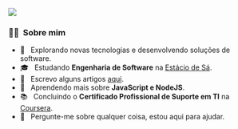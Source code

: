 ![](https://komarev.com/ghpvc/?username=vdonoladev&color=006bed)

<h3> 👨🏻 &nbsp;Sobre mim </h3>

- 🤔 &nbsp; Explorando novas tecnologias e desenvolvendo soluções de software.
- 🎓 &nbsp; Estudando **Engenharia de Software** na <a href="https://estacio.br/">Estácio de Sá</a>.
- 📝 &nbsp; Escrevo alguns artigos <a href="https://medium.com/@vdonoladev">aqui</a>.
- 🌱 &nbsp; Aprendendo mais sobre **JavaScript e NodeJS**.
- 📚 &nbsp; Concluindo o **Certificado Profissional de Suporte em TI** na <a href="https://www.coursera.org/">Coursera</a>.
- 💬 &nbsp; Pergunte-me sobre qualquer coisa, estou aqui para ajudar.
<!-- - 💼 &nbsp; Trabalhando como **ÁREA EM QUE VOCÊ TRABALHA** na <a href="LINK DA EMPRESA">EMPRESA</a>. -->

<!--

<h3> 🚀 &nbsp;Minhas Skills </h3>

**Linguagens de Programação**

![HTML](https://img.shields.io/badge/HTML5-E34F26?style=for-the-badge&logo=html5&logoColor=white)
![CSS](https://img.shields.io/badge/CSS3-1572B6?style=for-the-badge&logo=css3&logoColor=white)
![JavaScript](https://img.shields.io/badge/JavaScript-323330?style=for-the-badge&logo=javascript&logoColor=F7DF1E)
![JSON](https://img.shields.io/badge/json-5E5C5C?style=for-the-badge&logo=json&logoColor=white)
![PHP](https://img.shields.io/badge/PHP-777BB4?style=for-the-badge&logo=php&logoColor=white)
![Python](https://img.shields.io/badge/Python-FFD43B?style=for-the-badge&logo=python&logoColor=blue)
![TypeScript](https://img.shields.io/badge/TypeScript-007ACC?style=for-the-badge&logo=typescript&logoColor=white)

**Blog**

![Hashnode](https://img.shields.io/badge/Hashnode-2962FF?style=for-the-badge&logo=hashnode&logoColor=white)

**Nuvem**

![Cloudflare](https://img.shields.io/badge/Cloudflare-F38020?style=for-the-badge&logo=Cloudflare&logoColor=white)
![Heroku](https://img.shields.io/badge/Heroku-430098?style=for-the-badge&logo=heroku&logoColor=white)
![Linode](https://img.shields.io/badge/Linode-00A95C?style=for-the-badge&logo=Linode&logoColor=white)
![Netlify](https://img.shields.io/badge/Netlify-00C7B7?style=for-the-badge&logo=netlify&logoColor=white)
![Vercel](https://img.shields.io/badge/Vercel-000000?style=for-the-badge&logo=vercel&logoColor=white)

**Banco de Dados**

![MongoDB](https://img.shields.io/badge/MongoDB-4EA94B?style=for-the-badge&logo=mongodb&logoColor=white)
![MySQL](https://img.shields.io/badge/MySQL-005C84?style=for-the-badge&logo=mysql&logoColor=white)
![SQLite](https://img.shields.io/badge/SQLite-07405E?style=for-the-badge&logo=sqlite&logoColor=white)

**Design**

![Canva](https://img.shields.io/badge/Canva-%2300C4CC.svg?&style=for-the-badge&logo=Canva&logoColor=white)
![Figma](https://img.shields.io/badge/Figma-F24E1E?style=for-the-badge&logo=figma&logoColor=white)

**Frameworks e Bibliotecas**

![Bootstrap](https://img.shields.io/badge/Bootstrap-563D7C?style=for-the-badge&logo=bootstrap&logoColor=white)
![Docker](https://img.shields.io/badge/Docker-2CA5E0?style=for-the-badge&logo=docker&logoColor=white)
![Django](https://img.shields.io/badge/Django-092E20?style=for-the-badge&logo=django&logoColor=green)
![Gatsby](https://img.shields.io/badge/Gatsby-663399?style=for-the-badge&logo=gatsby&logoColor=white)
![Hoppscotch](https://img.shields.io/badge/Hoppscotch-31C48D?style=for-the-badge&logo=hoppscotch&logoColor=white)
![Imsomnia](https://img.shields.io/badge/Insomnia-5849be?style=for-the-badge&logo=Insomnia&logoColor=white)
![Markdown](https://img.shields.io/badge/Markdown-000000?style=for-the-badge&logo=markdown&logoColor=white)
![NextJS](https://img.shields.io/badge/next.js-000000?style=for-the-badge&logo=nextdotjs&logoColor=white)
![NodeJS](https://img.shields.io/badge/Node.js-339933?style=for-the-badge&logo=nodedotjs&logoColor=white)
![NPM](https://img.shields.io/badge/npm-CB3837?style=for-the-badge&logo=npm&logoColor=white)
![Postman](https://img.shields.io/badge/Postman-FF6C37?style=for-the-badge&logo=Postman&logoColor=white)
![Pypi](https://img.shields.io/badge/pypi-3775A9?style=for-the-badge&logo=pypi&logoColor=white)
![React](https://img.shields.io/badge/React-20232A?style=for-the-badge&logo=react&logoColor=61DAFB)
![SAAS](https://img.shields.io/badge/Sass-CC6699?style=for-the-badge&logo=sass&logoColor=white)
![Shell Script](https://img.shields.io/badge/Shell_Script-121011?style=for-the-badge&logo=gnu-bash&logoColor=white)
![Styled Components](https://img.shields.io/badge/styled--components-DB7093?style=for-the-badge&logo=styled-components&logoColor=white)
![Tailwind CSS](https://img.shields.io/badge/Tailwind_CSS-38B2AC?style=for-the-badge&logo=tailwind-css&logoColor=white)
![XAMPP](https://img.shields.io/badge/Xampp-F37623?style=for-the-badge&logo=xampp&logoColor=white)
![Yarn](https://img.shields.io/badge/Yarn-2C8EBB?style=for-the-badge&logo=yarn&logoColor=white)

**IDE**

![Sublime Text](https://img.shields.io/badge/sublime_text-%23575757.svg?&style=for-the-badge&logo=sublime-text&logoColor=important)
![Visual Studio Code](https://img.shields.io/badge/Visual_Studio_Code-0078D4?style=for-the-badge&logo=visual%20studio%20code&logoColor=white)

**Linters**

![ESLint](https://img.shields.io/badge/eslint-3A33D1?style=for-the-badge&logo=eslint&logoColor=white)
![Prettier](https://img.shields.io/badge/prettier-1A2C34?style=for-the-badge&logo=prettier&logoColor=F7BA3E)

**Office**

![Microsoft Excel](https://img.shields.io/badge/Microsoft_Excel-217346?style=for-the-badge&logo=microsoft-excel&logoColor=white)
![Microsoft Office](https://img.shields.io/badge/Microsoft_Office-D83B01?style=for-the-badge&logo=microsoft-office&logoColor=white)
![Microsoft PowerPoint](https://img.shields.io/badge/Microsoft_PowerPoint-B7472A?style=for-the-badge&logo=microsoft-powerpoint&logoColor=white)
![Microsoft Word](https://img.shields.io/badge/Microsoft_Word-2B579A?style=for-the-badge&logo=microsoft-word&logoColor=white)
![Notion](https://img.shields.io/badge/Notion-000000?style=for-the-badge&logo=notion&logoColor=white)
![Trello](https://img.shields.io/badge/Trello-0052CC?style=for-the-badge&logo=trello&logoColor=white)

**Sistemas Operacionais**

![Ubuntu](https://img.shields.io/badge/Ubuntu-E95420?style=for-the-badge&logo=ubuntu&logoColor=white)
![Windows 11](https://img.shields.io/badge/Windows_11-0078d4?style=for-the-badge&logo=windows-11&logoColor=white)

**Terminal**

![Windows 11](https://img.shields.io/badge/GIT-E44C30?style=for-the-badge&logo=git&logoColor=white)
![GNU Bash](https://img.shields.io/badge/GNU%20Bash-4EAA25?style=for-the-badge&logo=GNU%20Bash&logoColor=white)
![Windows Terminal](https://img.shields.io/badge/windows%20terminal-4D4D4D?style=for-the-badge&logo=windows%20terminal&logoColor=white)

**Virtualização**

![Virtual Box](https://img.shields.io/badge/VirtualBox-21416b?style=for-the-badge&logo=VirtualBox&logoColor=white)


<h3> 🌎 &nbsp;Onde me encontrar: </h3>

[![Linkedin: Víctor Donola Ferreira](https://img.shields.io/badge/LinkedIn-0077B5?style=for-the-badge&logo=linkedin&logoColor=white&link=https://www.linkedin.com/in/vdonoladev/)](https://www.linkedin.com/in/vdonoladev/)
[![Gmail](https://img.shields.io/badge/Microsoft_Outlook-0078D4?style=for-the-badge&logo=microsoft-outlook&logoColor=white&link=mailto:contato.victordonolaferreira@outlook.com)](mailto:contato.victordonolaferreira@outlook.com)
[![Instagram](https://img.shields.io/badge/Instagram-E4405F?style=for-the-badge&logo=instagram&logoColor=white&link=https://instagram.com/vdonoladev)](https://instagram.com/vdonoladev)

-->
